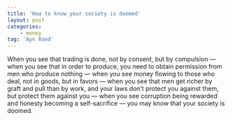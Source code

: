 ```yaml
---
title: 'How to know your society is doomed'
layout: post
categories:
    - money
tag: 'Ayn Rand'
---
```


When you see that trading is done, not by consent, but by compulsion — when you see that in order to produce, you need to obtain permission from men who produce nothing — when you see money flowing to those who deal, not in goods, but in favors — when you see that men get richer by graft and pull than by work, and your laws don’t protect you against them, but protect them against you — when you see corruption being rewarded and honesty becoming a self-sacrifice — you may know that your society is doomed.